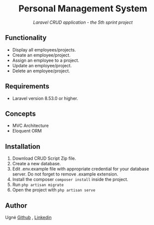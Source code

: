 <h1 align="center">Personal Management System</h1>

<p align="center"><i>Laravel CRUD application - the 5th sprint project</i></p>

## Functionality
- Display all employees/projects.
- Create an employee/project.
- Assign an employee to a project.
- Update an employee/project.
- Delete an employee/project.

## Requirements
- Laravel version 8.53.0 or higher.

## Concepts
- MVC Architecture
- Eloquent ORM

## Installation
1. Download CRUD Script Zip file.
2. Create a new database. 
3. Edit .env.example file with appropriate credential for your database server. Do not forget to remove .example extension.
4. Install the composer ```composer install``` inside the project.
5. Run ```php artisan migrate```
6. Open the project with ```php artisan serve```  

## Author
Ugnė [Github](https://github.com/Uugne) , [Linkedin](https://www.linkedin.com/in/ugne-kurkyte/)
